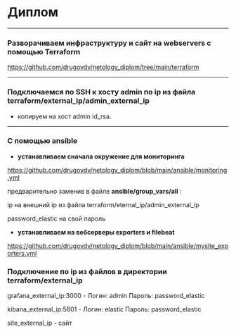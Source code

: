 # Диплом

------

### Разворачиваем инфраструктуру и сайт на webservers с помощью Terraform

https://github.com/drugovdv/netology_diplom/tree/main/terraform

------

### Подключаемся по SSH к хосту admin по ip из файла terraform/external_ip/admin_external_ip

  - копируем на хост admin id_rsa.
  
------

### С помощью ansible

  - **устанавливаем сначала окружение для мониторинга** 

https://github.com/drugovdv/netology_diplom/blob/main/ansible/monitoring.yml

предварительно заменив в файле **ansible/group_vars/all** :

ip на внешний ip из файла terraform/eternal_ip/admin_external_ip 
 
password_elastic на свой пароль
   
  - **устанавливаем на вебсерверы exporters и filebeat**
  
https://github.com/drugovdv/netology_diplom/blob/main/ansible/mysite_exporters.yml  

### Подключение по ip из файлов в директории  terraform/external_ip

grafana_external_ip:3000 -  Логин:  admin    Пароль: password_elastic

kibana_external_ip:5601  -  Логин:  elastic  Пароль: password_elastic

site_external_ip  - сайт
